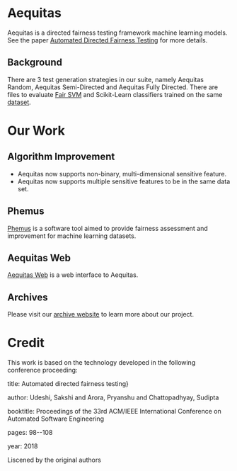 # Aequitas

Aequitas is a directed fairness testing framework machine learning models. See the paper [Automated Directed Fairness Testing](https://arxiv.org/abs/1807.00468) for more details.

## Background
There are 3 test generation strategies in our suite, namely Aequitas Random, Aequitas Semi-Directed and Aequitas Fully Directed. There are files to evaluate [Fair SVM](https://github.com/mbilalzafar/fair-classification) and Scikit-Learn classifiers trained on the same [dataset](http://archive.ics.uci.edu/ml/datasets/Adult).

# Our Work
## Algorithm Improvement 
* Aequitas now supports non-binary, multi-dimensional sensitive feature.
* Aequitas now supports multiple sensitive features to be in the same data set.

## Phemus
[Phemus](https://pypi.org/project/Phemus/) is a software tool aimed to provide fairness assessment and improvement for machine learning datasets.

## Aequitas Web
[Aequitas Web](https://aequitasweb.herokuapp.com/) is a web interface to Aequitas.

## Archives
Please visit our [archive website](https://yemi33.github.io/Aequitas-Final-Archive-Website/) to learn more about our project.

# Credit
This work is based on the technology developed in the following conference proceeding:

title: Automated directed fairness testing}

author: Udeshi, Sakshi and Arora, Pryanshu and Chattopadhyay, Sudipta

booktitle: Proceedings of the 33rd ACM/IEEE International Conference on Automated Software Engineering

pages: 98--108

year: 2018

Liscened by the original authors




